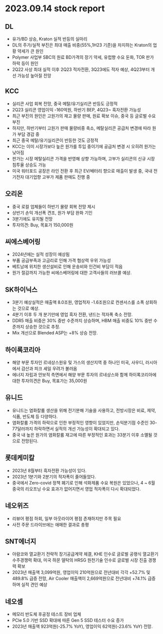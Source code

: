 # 2023.09.14 stock report
## DL
- 유가/BD 상승, Kraton 실적 반등의 실마리
- DL의 주가/실적 부진은 최대 매출 비중(55%,1H23 기준)을 차지하는 Kraton의 업황 약세가 큰 원인
- Polymer 사업부 SBC의 원료 BD가격의 장기 약세, 유럽향 수요 둔화, TOR 판가 하락 등이 원인
- 2Q22 사상 최대 실적 이후 2Q23 적자전환, 3Q23에도 적자 예상, 4Q23부터 개선 가능성 높아질 전망
## KCC
- 실리콘 사업 회복 전망, 중국 메탈/유기실리콘 반등도 긍정적
- 2Q23 실리콘 영업이익 -160억원, 하반기 BEP, 4Q23~ 흑자전환 가능성
- 최근 부진의 원인은 고원가의 재고 물량 판매, 원료 확보 이슈, 중국 등 글로벌 수요 부진
- 하지만, 하반기부터 고원가 판매 물량비중 축소, 메탈실리콘 공급처 변경에 따라 원가 부담 경감 중
- 최근 중국 메탈/유기실리콘이 반등한 것도 긍정적
- KCC는 이미 시장가보다 높은 원가를 투입 중이기에 공급처 변경 시 오히려 원가는 낮아짐
- 판가는 시장 메탈실리콘 가격을 반영해 상향 가능하며, 고부가 실리콘의 신규 시장 침투율 상승도 가능
- 미국 워터포드 공장은 라인 전환 후 최근 EV/배터리 향으로 매출이 발생 중, 국내 전기전자 대기업향 고부가 제품 판매도 진행 중
## 오리온
- 중국 로컬 업체들이 하반기 물량 회복 전망 제시
- 상반기 손익 개선폭 견조, 원가 부담 완화 기인
- 3분기에도 유지될 전망
- 투자의견: Buy, 목표가 150,000원
## 씨에스베어링
- 2024년에는 실적 성장이 예상됨
- 부품 공급부족과 고금리로 인해 가격 협상력 우위 가능성
- 베트남에 위치한 생산설비로 인해 운송비와 인건비 부담이 적음
- 원가 절감까지 가능한 씨에스베어링에 대한 고객사들의 러브콜 예상.
## SK하이닉스
- 3분기 예상실적은 매출액 8.0조원, 영업적자 -1.6조원으로 컨센서스를 소폭 상회하는 것으로 예상.
- 4분기 이후 두 개 분기만에 영업 흑자 전환, 낸드는 적자폭 축소 전망.
- DDR5 매출 비중은 30% 중반 수준까지 상승하며, HBM 매출 비중도 10% 중반 수준까지 상승한 것으로 추정.
- Mix 개선으로 Blended ASP는 +8% 상승 전망.
## 하이록코리아
- 해양 부문 투자인 르네상스원유 및 가스의 생산지역 중 하나인 미국, 사우디, 러시아에서 감산과 피크 셰일 우려가 불러옴
- 에너지 자립과 안보적 측면에서 해양 부문 투자의 르네상스와 함께 하이록코리아에 대한 투자의견은 Buy, 목표가는 35,000원
## 유니드
- 유니드는 염화칼륨 생산을 위해 전기분해 기술을 사용하고, 전방시장은 비료, 제약, 식품, 반도체 등 다양하다.
- 염화칼륨 가격의 하락으로 인한 부정적인 영향이 있었지만, 손익분기점 수준인 30-77달러까지 하락하면서 실적의 개선 가능성이 확대되고 있다.
- 중국 내 높은 원가의 염화칼륨 재고에 따른 부정적인 효과는 33분기 이후 소멸될 것으로 전망된다.
## 롯데케미칼
- 2023년 8월부터 흑자전환 가능성이 있다.
- 2023년 1분기와 2분기의 적자폭이 줄어들었다.
- 중국에서 Zero-covid 정책 폐기로 인해 석화제품 수요 복원은 있었으나, 4 ~ 6월 중국의 리오프닝 수요 효과가 없어지면서 영업 적자폭이 다시 확대되었다.
## 네오위즈
- 리뷰어 평점 하회, 일부 아웃라이어 평점 존재하지만 주목 필요
- 사전 주문 드라이브에는 애매한 결과로 총평
## SNT에너지
- 아람코와 열교환기 전략적 장기공급계약 체결, KHE 인수로 글로벌 공랭식 열교환기 수주경쟁력 확대, 미국 하몬 델탁의 HRSG 원천기술 인수로 글로벌 시장 진출 경쟁력 확보
- 2023년 매출액 3,099억원, 영업이익 210억원으로 전년대비 각각 +52.7% 및 489.8% 급증 전망, Air Cooler 매출액이 2,669억원으로 전년대비 +74.1% 급증하며 실적 견인 예상
## 네오셈
- 메모리 반도체 후공정 테스트 장비 업체
- PCIe 5.0 기반 SSD 확대에 따른 Gen 5 SSD 테스터 수요 증가
- 2023년 매출액 923억원(-25.7% YoY), 영업이익 62억원(-23.6% YoY) 전망.